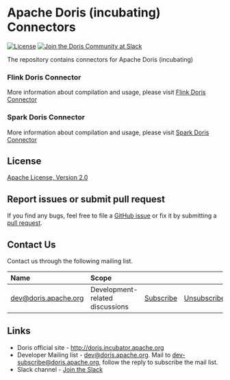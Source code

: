 <!--
Licensed to the Apache Software Foundation (ASF) under one
or more contributor license agreements.  See the NOTICE file
distributed with this work for additional information
regarding copyright ownership.  The ASF licenses this file
to you under the Apache License, Version 2.0 (the
"License"); you may not use this file except in compliance
with the License.  You may obtain a copy of the License at

  http://www.apache.org/licenses/LICENSE-2.0

Unless required by applicable law or agreed to in writing,
software distributed under the License is distributed on an
"AS IS" BASIS, WITHOUT WARRANTIES OR CONDITIONS OF ANY
KIND, either express or implied.  See the License for the
specific language governing permissions and limitations
under the License.
-->

# Apache Doris (incubating) Connectors

[![License](https://img.shields.io/badge/license-Apache%202-4EB1BA.svg)](https://www.apache.org/licenses/LICENSE-2.0.html)
[![Join the Doris Community at Slack](https://img.shields.io/badge/chat-slack-brightgreen)](https://join.slack.com/t/apachedoriscommunity/shared_invite/zt-11jb8gesh-7IukzSrdea6mqoG0HB4gZg)

The repository contains connectors for Apache Doris (incubating)

### Flink Doris Connector

More information about compilation and usage, please visit [Flink Doris Connector](http://doris.apache.org/extending-doris/flink-doris-connector.html)

### Spark Doris Connector

More information about compilation and usage, please visit [Spark Doris Connector](http://doris.apache.org/extending-doris/spark-doris-connector.html)

## License

[Apache License, Version 2.0](http://www.apache.org/licenses/LICENSE-2.0)

## Report issues or submit pull request

If you find any bugs, feel free to file a [GitHub issue](https://github.com/apache/incubator-doris/issues) or fix it by submitting a [pull request](https://github.com/apache/incubator-doris/pulls).

## Contact Us

Contact us through the following mailing list.

| Name                                                                          | Scope                           |                                                                 |                                                                     |                                                                              |
|:------------------------------------------------------------------------------|:--------------------------------|:----------------------------------------------------------------|:--------------------------------------------------------------------|:-----------------------------------------------------------------------------|
| [dev@doris.apache.org](mailto:dev@doris.apache.org)     | Development-related discussions | [Subscribe](mailto:dev-subscribe@doris.apache.org)   | [Unsubscribe](mailto:dev-unsubscribe@doris.apache.org)   | [Archives](http://mail-archives.apache.org/mod_mbox/doris-dev/)   |

## Links

* Doris official site - <http://doris.incubator.apache.org>
* Developer Mailing list - <dev@doris.apache.org>. Mail to <dev-subscribe@doris.apache.org>, follow the reply to subscribe the mail list.
* Slack channel - [Join the Slack](https://join.slack.com/t/apachedoriscommunity/shared_invite/zt-11jb8gesh-7IukzSrdea6mqoG0HB4gZg)
